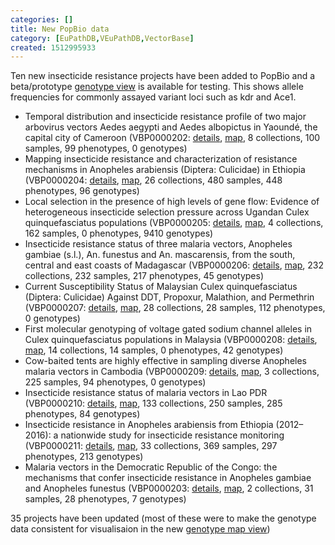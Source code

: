 ```yaml
---
categories: []
title: New PopBio data
category: [EuPathDB,VEuPathDB,VectorBase]
created: 1512995933
---
```

<p>Ten new insecticide resistance projects have been added to PopBio and a beta/prototype <a href="/popbio/map/?view=geno">genotype view</a> is available for testing. This shows allele frequencies for commonly assayed variant loci such as kdr and Ace1.</p>

<ul>
<li>Temporal distribution and insecticide resistance profile of two major arbovirus vectors Aedes aegypti and Aedes albopictus in Yaoundé, the capital city of Cameroon  (VBP0000202: <a href="/popbio/project?id=VBP0000202">details</a>, <a href="/popbio/map/?projectID=VBP0000202">map</a>, 8 collections, 100 samples, 99 phenotypes, 0 genotypes)</li>
<li>Mapping insecticide resistance and characterization of resistance mechanisms in Anopheles arabiensis (Diptera: Culicidae) in Ethiopia (VBP0000204: <a href="/popbio/project?id=VBP0000204">details</a>, <a href="/popbio/map/?projectID=VBP0000204">map</a>, 26 collections, 480 samples, 448 phenotypes, 96 genotypes)</li>
<li>Local selection in the presence of high levels of gene flow: Evidence of heterogeneous insecticide selection pressure across Ugandan Culex quinquefasciatus populations (VBP0000205: <a href="/popbio/project?id=VBP0000205">details</a>, <a href="/popbio/map/?projectID=VBP0000205">map</a>, 4 collections, 162 samples, 0 phenotypes, 9410 genotypes)</li>
<li>Insecticide resistance status of three malaria vectors, Anopheles gambiae (s.l.), An. funestus and An. mascarensis, from the south, central and east coasts of Madagascar (VBP0000206: <a href="/popbio/project?id=VBP0000206">details</a>, <a href="/popbio/map/?projectID=VBP0000206">map</a>, 232 collections, 232 samples, 217 phenotypes, 45 genotypes)</li>
<li>Current Susceptibility Status of Malaysian Culex quinquefasciatus (Diptera: Culicidae) Against DDT, Propoxur, Malathion, and Permethrin (VBP0000207: <a href="/popbio/project?id=VBP0000207">details</a>, <a href="/popbio/map/?projectID=VBP0000207">map</a>, 28 collections, 28 samples, 112 phenotypes, 0 genotypes)</li>
<li>First molecular genotyping of voltage gated sodium channel alleles in Culex quinquefasciatus populations in Malaysia (VBP0000208: <a href="/popbio/project?id=VBP0000208">details</a>, <a href="/popbio/map/?projectID=VBP0000208">map</a>, 14 collections, 14 samples, 0 phenotypes, 42 genotypes)</li>
<li>Cow-baited tents are highly effective in sampling diverse Anopheles malaria vectors in Cambodia (VBP0000209: <a href="/popbio/project?id=VBP0000209">details</a>, <a href="/popbio/map/?projectID=VBP0000209">map</a>, 3 collections, 225 samples, 94 phenotypes, 0 genotypes)</li>
<li>Insecticide resistance status of malaria vectors in Lao PDR (VBP0000210: <a href="/popbio/project?id=VBP0000210">details</a>, <a href="/popbio/map/?projectID=VBP0000210">map</a>, 133 collections, 250 samples, 285 phenotypes, 84 genotypes)</li>
<li>Insecticide resistance in Anopheles arabiensis from Ethiopia (2012–2016): a nationwide study for insecticide resistance monitoring (VBP0000211: <a href="/popbio/project?id=VBP0000211">details</a>, <a href="/popbio/map/?projectID=VBP0000211">map</a>, 33 collections, 369 samples, 297 phenotypes, 213 genotypes)</li>
<li>Malaria vectors in the Democratic Republic of the Congo: the mechanisms that confer insecticide resistance in Anopheles gambiae and Anopheles funestus (VBP0000203: <a href="/popbio/project?id=VBP0000203">details</a>, <a href="/popbio/map/?projectID=VBP0000203">map</a>, 2 collections, 31 samples, 28 phenotypes, 7 genotypes)</li>
</ul>

<p>35 projects have been updated (most of these were to make the genotype data consistent for visualisaion in the new <a href="/popbio/map/?view=geno">genotype map view</a>)<br/>

